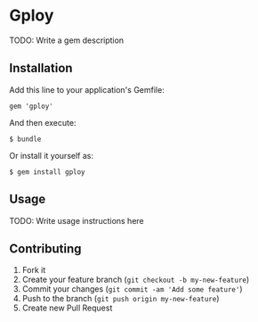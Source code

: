 # Gploy

TODO: Write a gem description

## Installation

Add this line to your application's Gemfile:

    gem 'gploy'

And then execute:

    $ bundle

Or install it yourself as:

    $ gem install gploy

## Usage

TODO: Write usage instructions here

## Contributing

1. Fork it
2. Create your feature branch (`git checkout -b my-new-feature`)
3. Commit your changes (`git commit -am 'Add some feature'`)
4. Push to the branch (`git push origin my-new-feature`)
5. Create new Pull Request
